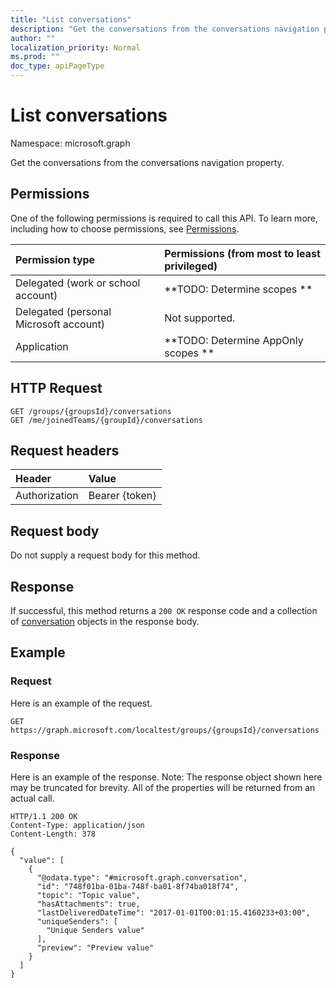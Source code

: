 ```yaml
---
title: "List conversations"
description: "Get the conversations from the conversations navigation property."
author: ""
localization_priority: Normal
ms.prod: ""
doc_type: apiPageType
---
```


# List conversations

Namespace: microsoft.graph

Get the conversations from the conversations navigation property.

## Permissions
One of the following permissions is required to call this API. To learn more, including how to choose permissions, see [Permissions](/concepts/permissions-reference.md).

|Permission type|Permissions (from most to least privileged)|
|:---|:---|
|Delegated (work or school account)|**TODO: Determine scopes **|
|Delegated (personal Microsoft account)|Not supported.|
|Application|**TODO: Determine AppOnly scopes **|

## HTTP Request
<!-- {
  "blockType": "ignored"
}
-->
``` http
GET /groups/{groupsId}/conversations
GET /me/joinedTeams/{groupId}/conversations
```

## Request headers
|Header|Value|
|:---|:---|
|Authorization|Bearer {token}|

## Request body
Do not supply a request body for this method.

## Response
If successful, this method returns a `200 OK` response code and a collection of [conversation](../resources/conversation.md) objects in the response body.

## Example

### Request
Here is an example of the request.
<!-- {
  "blockType": "request",
  "name": "get_conversation"
}
-->
``` http
GET https://graph.microsoft.com/localtest/groups/{groupsId}/conversations
```

### Response
Here is an example of the response. Note: The response object shown here may be truncated for brevity. All of the properties will be returned from an actual call.
<!-- {
  "blockType": "response",
  "truncated": true,
  "@odata.type": "collection(microsoft.graph.conversation)"
}
-->
``` http
HTTP/1.1 200 OK
Content-Type: application/json
Content-Length: 378

{
  "value": [
    {
      "@odata.type": "#microsoft.graph.conversation",
      "id": "748f01ba-01ba-748f-ba01-8f74ba018f74",
      "topic": "Topic value",
      "hasAttachments": true,
      "lastDeliveredDateTime": "2017-01-01T00:01:15.4160233+03:00",
      "uniqueSenders": [
        "Unique Senders value"
      ],
      "preview": "Preview value"
    }
  ]
}
```

